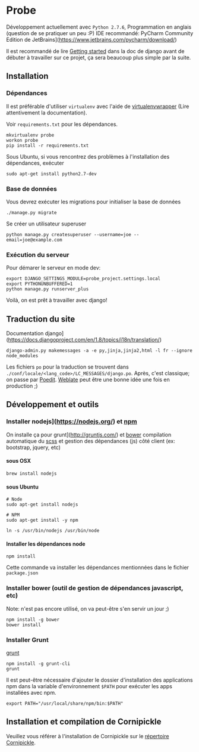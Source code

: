 # Probe

Développement actuellement avec `Python 2.7.6`, Programmation en anglais (question de se pratiquer un peu :P)
IDE recommandé: PyCharm Community Edition de JetBrains](https://www.jetbrains.com/pycharm/download/)

Il est recommandé de lire [Getting started](https://docs.djangoproject.com/en/1.8/intro/) dans la doc de django
avant de débuter à travailler sur ce projet, ça sera beaucoup plus simple par la suite.

## Installation

### Dépendances

Il est préférable d'utiliser `virtualenv` avec l'aide de 
[virtualenvwrapper](http://virtualenvwrapper.readthedocs.org/en/latest/) 
(Lire attentivement la documentation).

Voir `requirements.txt` pour les dépendances.

    mkvirtualenv probe
    workon probe
    pip install -r requirements.txt

Sous Ubuntu, si vous rencontrez des problèmes à l'installation des dépendances, exécuter

    sudo apt-get install python2.7-dev

### Base de données

Vous devrez exécuter les migrations pour initialiser la base de données

    ./manage.py migrate

Se créer un utilisateur superuser

    python manage.py createsuperuser --username=joe --email=joe@example.com

### Exécution du serveur

Pour démarer le serveur en mode dev:

    export DJANGO_SETTINGS_MODULE=probe_project.settings.local
    export PYTHONUNBUFFERED=1
    python manage.py runserver_plus

Voilà, on est prêt à travailler avec django!


## Traduction du site

Documentation django](https://docs.djangoproject.com/en/1.8/topics/i18n/translation/)

    django-admin.py makemessages -a -e py,jinja,jinja2,html -l fr --ignore node_modules

Les fichiers `po` pour la traduction se trouvent dans `./conf/locale/<lang_code>/LC_MESSAGES/django.po`. 
Après, c'est classique; on passe par [Poedit](http://poedit.net/).
[Weblate](https://weblate.org/en/) peut être une bonne idée une fois en production ;)

## Développement et outils

### Installer nodejs](https://nodejs.org/) et [npm](https://www.npmjs.com/)

On installe ça pour grunt](http://gruntjs.com/) et [bower](http://bower.io/) 
compilation automatique du [scss](http://sass-lang.com/) et 
gestion des dépendances (js) côté client (ex: bootstrap, jquery, etc)

#### sous OSX

    brew install nodejs

#### sous Ubuntu


    # Node
    sudo apt-get install nodejs

    # NPM
    sudo apt-get install -y npm

    ln -s /usr/bin/nodejs /usr/bin/node

#### Installer les dépendances node

    npm install

Cette commande va installer les dépendances mentionnées dans le fichier `package.json`

### Installer bower (outil de gestion de dépendances javascript, etc)

Note: n'est pas encore utilisé, on va peut-être s'en servir un jour ;)

    npm install -g bower
    bower install

### Installer Grunt

[grunt](http://gruntjs.com/)

    npm install -g grunt-cli
    grunt

Il est peut-être nécessaire d'ajouter le dossier d'installation des applications npm dans 
la variable d'environnement `$PATH` pour exécuter les apps installées avec npm.

    export PATH="/usr/local/share/npm/bin:$PATH"
    
    
## Installation et compilation de Cornipickle

Veuillez vous référer à l'installation de Cornipickle sur le [répertoire Cornipickle](https://bitbucket.org/sylvainhalle/cornipickle).
